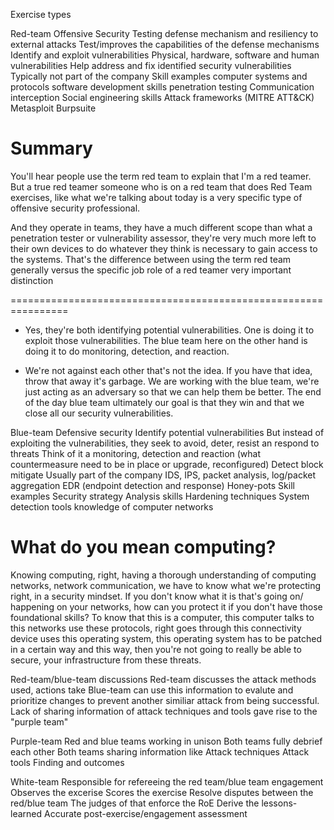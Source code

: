Exercise types

Red-team
    Offensive Security
    Testing defense mechanism and resiliency to external attacks
    Test/improves the capabilities of the defense mechanisms
    Identify and exploit vulnerabilities
    Physical, hardware, software and human vulnerabilities
    Help address and fix identified security vulnerabilities
    Typically not part of the company
    Skill examples
        computer systems and protocols
        software development skills
        penetration testing
        Communication interception
        Social engineering skills
        Attack frameworks (MITRE ATT&CK)
        Metasploit
        Burpsuite

# Summary
You'll hear people use the term red team to explain that I'm a red teamer. But a true red teamer someone who is on a red team that does Red Team exercises, like what we're talking about today is a very specific type of offensive security professional. 

And they operate in teams, they have a much different scope than what a penetration tester or vulnerability assessor, they're very much more left to their own devices to do whatever they think is necessary to gain access to the systems. That's the difference between using the term red team generally versus the specific job role of a red teamer very important distinction

================================================================

* Yes, they're both identifying potential vulnerabilities. One is doing it to exploit those vulnerabilities. The blue team here on the other hand is doing it to do monitoring, detection, and reaction.

*  We're not against each other that's not the idea. If you have that idea, throw that away it's garbage. We are working with the blue team, we're just acting as an adversary so that we can help them be better. The end of the day blue team ultimately our goal is that they win and that we close all our security vulnerabilities. 

Blue-team
    Defensive security
    Identify potential vulnerabilities
    But instead of exploiting the vulnerabilities, they seek to avoid, deter, resist an respond to threats
    Think of it a monitoring, detection and reaction (what countermeasure need to be in place or upgrade, reconfigured)
    Detect block mitigate
    Usually part of the company
    IDS, IPS, packet analysis, log/packet aggregation
    EDR (endpoint detection and response)
    Honey-pots
    Skill examples
        Security strategy
        Analysis skills
        Hardening techniques
        System detection tools
        knowledge of computer networks

# What do you mean computing?

Knowing computing, right, having a thorough understanding of computing networks, network communication, we have to know what we're protecting right, in a security mindset. 
If you don't know what it is that's going on/ happening on your networks, how can you protect it if you don't have those foundational skills? 
To know that this is a computer, this computer talks to this networks use these protocols, right goes through this connectivity device uses this operating system, this operating system has to be patched in a certain way and this way, then you're not going to really be able to secure, your infrastructure from these threats.


Red-team/blue-team discussions
    Red-team discusses the attack methods used, actions take
    Blue-team can use this information to evalute and prioritize changes to prevent another similiar attack from being successful.
    Lack of sharing information of attack techniques and tools gave rise to the "purple team"


Purple-team
    Red and blue teams working in unison
    Both teams fully debrief each other
    Both teams sharing information like
        Attack techniques
        Attack tools
        Finding and outcomes


White-team
    Responsible for refereeing the red team/blue team engagement
    Observes the excerise
    Scores the exercise
    Resolve disputes between the red/blue team
    The judges of that enforce the RoE
    Derive the lessons-learned
    Accurate post-exercise/engagement assessment